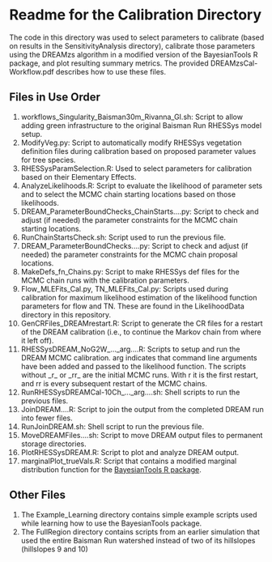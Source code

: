 # Readme for the Calibration Directory
The code in this directory was used to select parameters to calibrate (based on results in the SensitivityAnalysis directory), calibrate those parameters using the DREAMzs algorithm in a modified version of the BayesianTools R package, and plot resulting summary metrics. The provided DREAMzsCal-Workflow.pdf describes how to use these files.

## Files in Use Order
1.	workflows_Singularity_Baisman30m_Rivanna_GI.sh: Script to allow adding green infrastructure to the original Baisman Run RHESSys model setup.
2.	ModifyVeg.py: Script to automatically modify RHESSys vegetation definition files during calibration based on proposed parameter values for tree species.
3.	RHESSysParamSelection.R: Used to select parameters for calibration based on their Elementary Effects.
4.	AnalyzeLikelihoods.R: Script to evaluate the likelihood of parameter sets and to select the MCMC chain starting locations based on those likelihoods.
5.	DREAM_ParameterBoundChecks_ChainStarts....py: Script to check and adjust (if needed) the parameter constraints for the MCMC chain starting locations.
6.	RunChainStartsCheck.sh: Script used to run the previous file.
7.	DREAM_ParameterBoundChecks....py: Script to check and adjust (if needed) the parameter constraints for the MCMC chain proposal locations.
8.	MakeDefs_fn_Chains.py: Script to make RHESSys def files for the MCMC chain runs with the calibration parameters.
9.	Flow_MLEFits_Cal.py, TN_MLEFits_Cal.py: Scripts used during calibration for maximum likelihood estimation of the likelihood function parameters for flow and TN. These are found in the LikelihoodData directory in this repository.
10.	GenCRFiles_DREAMrestart.R: Script to generate the CR files for a restart of the DREAM calibration (i.e., to continue the Markov chain from where it left off).
11.	RHESSysDREAM_NoG2W_..._arg....R: Scripts to setup and run the DREAM MCMC calibration. arg indicates that command line arguments have been added and passed to the likelihood function. The scripts without \_r\_ or \_rr\_ are the initial MCMC runs. With r it is the first restart, and rr is every subsequent restart of the MCMC chains.
12.	RunRHESSysDREAMCal-10Ch_..._arg....sh: Shell scripts to run the previous files.
13.	JoinDREAM....R: Script to join the output from the completed DREAM run into fewer files.
14.	RunJoinDREAM.sh: Shell script to run the previous file.
15.	MoveDREAMFiles....sh: Script to move DREAM output files to permanent storage directories.
16.	PlotRHESSysDREAM.R: Script to plot and analyze DREAM output.
17.	marginalPlot_trueVals.R: Script that contains a modified marginal distribution function for the [BayesianTools R package](https://github.com/florianhartig/BayesianTools).

## Other Files
1. The Example_Learning directory contains simple example scripts used while learning how to use the BayesianTools package.
2. The FullRegion directory contains scripts from an earlier simulation that used the entire Baisman Run watershed instead of two of its hillslopes (hillslopes 9 and 10)

